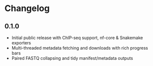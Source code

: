 # Changelog

## 0.1.0
- Initial public release with ChIP-seq support, nf-core & Snakemake exporters
- Multi-threaded metadata fetching and downloads with rich progress bars
- Paired FASTQ collapsing and tidy manifest/metadata outputs
